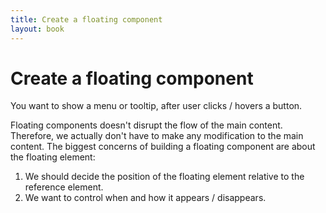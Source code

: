 ```yaml
---
title: Create a floating component
layout: book
---
```


# Create a floating component

You want to show a menu or tooltip, after user clicks / hovers a button.

Floating components doesn't disrupt the flow of the main content. Therefore, we actually don't have to make any modification to the main content. The biggest concerns of building a floating component are about the floating element:
1. We should decide the position of the floating element relative to the reference element.
2. We want to control when and how it appears / disappears.
